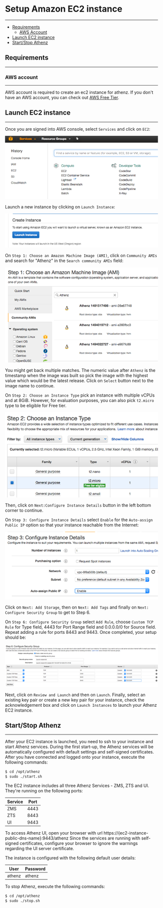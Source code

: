 # Setup Amazon EC2 instance
---------------------------

* [Requirements](#requirements)
    * [AWS Account](#aws-account)
* [Launch EC2 instance](#launch-ec2-instance)
* [Start/Stop Athenz](#startstop-athenz)

## Requirements
---------------

### AWS account
---------------

AWS account is required to create an ec2 instance for athenz. If you don't
have an AWS account, you can check out [AWS Free Tier](https://aws.amazon.com/free/).


## Launch EC2 instance
----------------------

Once you are signed into AWS console, select `Services` and click on `EC2`:

![Select EC2 Service](images/aws_services.png)

Launch a new instance by clicking on `Launch Instance`:

![Launch EC2 Instance](images/create_ec2_instance.png)

On `Step 1: Choose an Amazon Machine Image (AMI)`, click on `Community AMIs`
and search for "Athenz" in the `Search community AMIs` field:

![Search Athenz AMI](images/choose_athenz_ami.png)

You might get back multiple matches. The numeric value after `Athenz` is
the timestamp when the image was built so pick the image with the highest
value which would be the latest release. Click on `Select` button next
to the image name to continue.

On `Step 2: Choose an Instance Type` pick an instance with multiple vCPUs
and at 8GiB. However, for evaluation purposes, you can also pick `t2.micro`
type to be eligible for Free tier.

![Instance Type](images/aws_instance_type.png)

Then, click on `Next:Configure Instance Details` button in the left bottom
corner to continue.

On `Step 3: Configure Instance Details` select `Enable` for the
`Auto-assign Public IP` option so that your instance reachable from
the Internet:

![Auto-assign public ip](images/aws_assign_ip.png)

Click on `Next: Add Storage`, then on `Next: Add Tags` and finally on
`Next: Configure Security Group` to get to Step 6.

On `Step 6: Configure Security Group` select `Add Rule`, choose
`Custom TCP Rule` for Type field, 4443 for Port Range field and
0.0.0.0/0 for Source field. Repeat adding a rule for ports 8443
and 9443. Once completed, your setup should be:

![Security Group Setup](images/aws_security_group.png)

Next, click on `Review and Launch` and then on `Launch`.
Finally, select an existing key pair or create a new key
pair for your instance, check the acknowledgement box and
click on `Launch Instances` to launch your Athenz EC2 instance.

## Start/Stop Athenz
--------------------

After your EC2 instance is launched, you need to ssh to your
instance and start Athenz services. During the first start-up,
the Athenz services will be automatically configured with default
settings and self-signed certificates. After you have connected
and logged onto your instance, execute the following commands:

```shell
$ cd /opt/athenz
$ sudo ./start.sh
```

The EC2 instance includes all three Athenz Services - ZMS, ZTS and UI.
They're running on the following ports:

| Service | Port |
|---------|------|
|   ZMS   | 4443 |
|   ZTS   | 8443 |
|   UI    | 9443 |

To access Athenz UI, open your browser with url https://{ec2-instance-public-dns-name}:9443/athenz
Since the services are running with self-signed certificates, configure your browser to
ignore the warnings regarding the UI server certificate.

The instance is configured with the following default user details:

 |  User  | Password |
 |--------|----------|
 | athenz |  athenz  |

To stop Athenz, execute the following commands:

```shell
$ cd /opt/athenz
$ sudo ./stop.sh
```
